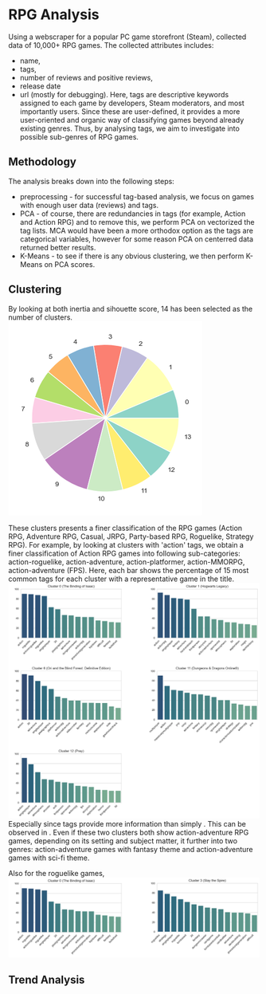 # RPG Analysis
Using a webscraper for a popular PC game storefront (Steam), collected data of 10,000+ RPG games. The collected attributes includes:
- name,
- tags,
- number of reviews and positive reviews,
- release date
- url (mostly for debugging).
Here, tags are descriptive keywords assigned to each game by developers, Steam moderators, and most importantly users. Since these are user-defined, it provides a more user-oriented and organic way of classifying games beyond already existing genres. Thus, by analysing tags, we aim to investigate into possible sub-genres of RPG games.

## Methodology
The analysis breaks down into the following steps:
- preprocessing - for successful tag-based analysis, we focus on games with enough user data (reviews) and tags. 
- PCA - of course, there are redundancies in tags (for example, Action and Action RPG) and to remove this, we perform PCA on vectorized the tag lists. MCA would have been a more orthodox option as the tags are categorical variables, however for some reason PCA on centerred data returned better results.
- K-Means - to see if there is any obvious clustering, we then perform K-Means on PCA scores.

## Clustering
By looking at both inertia and sihouette score, 14 has been selected as the number of clusters.
![](images/cluster-pie.png)

These clusters presents a finer classification of the RPG games (Action RPG, Adventure RPG, Casual, JRPG, Party-based RPG, Roguelike, Strategy RPG). For example, by looking at clusters with 'action' tags, we obtain a finer classification of Action RPG games into following sub-categories: action-roguelike, action-adventure, action-platformer, action-MMORPG, action-adventure (FPS). Here, each bar shows the percentage of 15 most common tags for each cluster with a representative game in the title.
![](images/action-tags.png)
Especially since tags provide more information than simply . This can be observed in . Even if these two clusters both show action-adventure RPG games, depending on its setting and subject matter, it further  into two genres: action-adventure games with fantasy theme and action-adventure games with sci-fi theme.

Also for the roguelike games,
![](images/roguelike-tags.png)

## Trend Analysis

